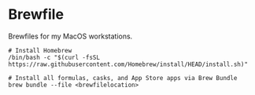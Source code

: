 # Brewfile

Brewfiles for my MacOS workstations.

```
# Install Homebrew
/bin/bash -c "$(curl -fsSL https://raw.githubusercontent.com/Homebrew/install/HEAD/install.sh)"
```

```
# Install all formulas, casks, and App Store apps via Brew Bundle
brew bundle --file <brewfilelocation>
```
